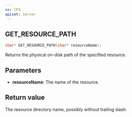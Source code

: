 ```yaml
---
ns: CFX
apiset: server
---
```

## GET_RESOURCE_PATH

```c
char* GET_RESOURCE_PATH(char* resourceName);
```

Returns the physical on-disk path of the specified resource.

## Parameters
* **resourceName**: The name of the resource.

## Return value
The resource directory name, possibly without trailing slash.
